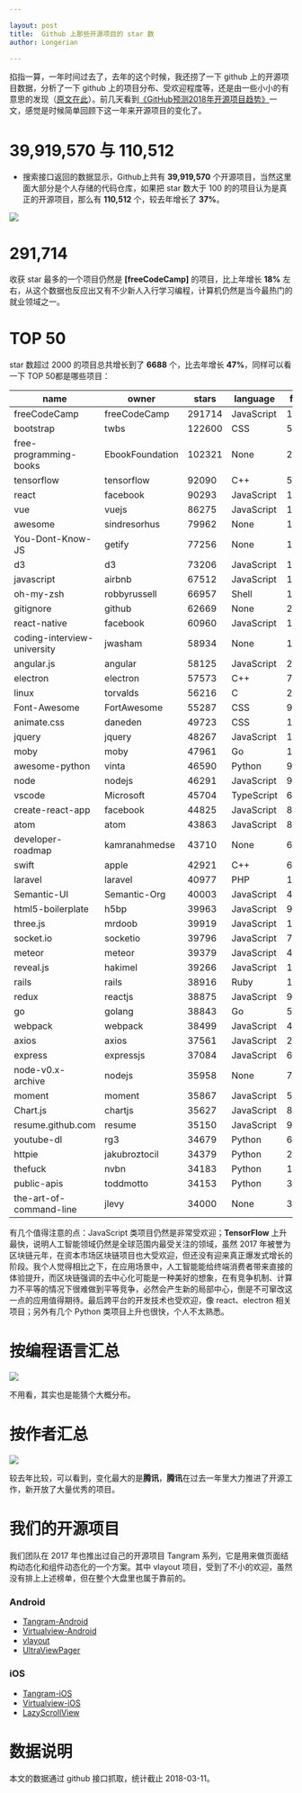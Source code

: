 ```yaml
---

layout: post
title:  Github 上那些开源项目的 star 数
author: Longerian

---
```


掐指一算，一年时间过去了，去年的这个时候，我还捞了一下 github 上的开源项目数据，分析了一下 github 上的项目分布、受欢迎程度等，还是由一些小小的有意思的发现（[原文在此](http://pingguohe.net/2017/03/19/counting-stars-on-github.html)）。前几天看到[《GitHub预测2018年开源项目趋势》](http://www.infoq.com/cn/articles/open-source-project-trends-for-2018)一文，感觉是时候简单回顾下这一年来开源项目的变化了。

# 39,919,570 与 110,512
+ 搜索接口返回的数据显示，Github上共有 **39,919,570** 个开源项目，当然这里面大部分是个人存储的代码仓库，如果把 star 数大于 100 的的项目认为是真正的开源项目，那么有 **110,512** 个，较去年增长了 **37%**。

![](https://gw.alicdn.com/tfs/TB1nJNxdntYBeNjy1XdXXXXyVXa-852-874.png)

# 291,714

收获 star 最多的一个项目仍然是 **[freeCodeCamp]** 的项目，比上年增长 **18%** 左右，从这个数据也反应出又有不少新人入行学习编程，计算机仍然是当今最热门的就业领域之一。

# TOP 50

star 数超过 2000 的项目总共增长到了 **6688** 个，比去年增长 **47%**，同样可以看一下 TOP 50都是哪些项目：

| name                        | owner           | stars  | language   | forks |
|-----------------------------|-----------------|--------|------------|-------|
| freeCodeCamp                | freeCodeCamp    | 291714 | JavaScript | 13576 |
| bootstrap                   | twbs            | 122600 | CSS        | 58131 |
| free-programming-books      | EbookFoundation | 102321 | None       | 26000 |
| tensorflow                  | tensorflow      | 92090  | C++        | 59339 |
| react                       | facebook        | 90293  | JavaScript | 17053 |
| vue                         | vuejs           | 86275  | JavaScript | 12638 |
| awesome                     | sindresorhus    | 79962  | None       | 10511 |
| You-Dont-Know-JS            | getify          | 77256  | None       | 14026 |
| d3                          | d3              | 73206  | JavaScript | 18874 |
| javascript                  | airbnb          | 67512  | JavaScript | 12907 |
| oh-my-zsh                   | robbyrussell    | 66957  | Shell      | 14202 |
| gitignore                   | github          | 62669  | None       | 28530 |
| react-native                | facebook        | 60960  | JavaScript | 13960 |
| coding-interview-university | jwasham         | 58934  | None       | 16104 |
| angular.js                  | angular         | 58125  | JavaScript | 28840 |
| electron                    | electron        | 57573  | C++        | 7524  |
| linux                       | torvalds        | 56216  | C          | 20709 |
| Font-Awesome                | FortAwesome     | 55287  | CSS        | 9542  |
| animate.css                 | daneden         | 49723  | CSS        | 10739 |
| jquery                      | jquery          | 48267  | JavaScript | 14670 |
| moby                        | moby            | 47961  | Go         | 14143 |
| awesome-python              | vinta           | 46590  | Python     | 9021  |
| node                        | nodejs          | 46291  | JavaScript | 9706  |
| vscode                      | Microsoft       | 45704  | TypeScript | 6178  |
| create-react-app            | facebook        | 44825  | JavaScript | 8776  |
| atom                        | atom            | 43863  | JavaScript | 8757  |
| developer-roadmap           | kamranahmedse   | 43710  | None       | 6111  |
| swift                       | apple           | 42921  | C++        | 6760  |
| laravel                     | laravel         | 40977  | PHP        | 12797 |
| Semantic-UI                 | Semantic-Org    | 40003  | JavaScript | 4329  |
| html5-boilerplate           | h5bp            | 39963  | JavaScript | 9592  |
| three.js                    | mrdoob          | 39919  | JavaScript | 14853 |
| socket.io                   | socketio        | 39796  | JavaScript | 7506  |
| meteor                      | meteor          | 39379  | JavaScript | 4965  |
| reveal.js                   | hakimel         | 39266  | JavaScript | 11652 |
| rails                       | rails           | 38916  | Ruby       | 15748 |
| redux                       | reactjs         | 38875  | JavaScript | 9178  |
| go                          | golang          | 38843  | Go         | 5270  |
| webpack                     | webpack         | 38499  | JavaScript | 4802  |
| axios                       | axios           | 37561  | JavaScript | 2619  |
| express                     | expressjs       | 37084  | JavaScript | 6635  |
| node-v0.x-archive           | nodejs          | 35958  | None       | 7964  |
| moment                      | moment          | 35867  | JavaScript | 5360  |
| Chart.js                    | chartjs         | 35627  | JavaScript | 8559  |
| resume.github.com           | resume          | 35150  | JavaScript | 924   |
| youtube-dl                  | rg3             | 34679  | Python     | 6370  |
| httpie                      | jakubroztocil   | 34379  | Python     | 2331  |
| thefuck                     | nvbn            | 34183  | Python     | 1693  |
| public-apis                 | toddmotto       | 34153  | Python     | 3206  |
| the-art-of-command-line     | jlevy           | 34000  | None       | 3385  |

有几个值得注意的点：JavaScript 类项目仍然是非常受欢迎；**TensorFlow** 上升最快，说明人工智能领域仍然是全球范围内最受关注的领域，虽然 2017 年被誉为区块链元年，在资本市场区块链项目也大受欢迎，但还没有迎来真正爆发式增长的阶段。我个人觉得相比之下，在应用场景中，人工智能能给终端消费者带来直接的体验提升，而区块链强调的去中心化可能是一种美好的想象，在有竞争机制、计算力不平等的情况下很难做到平等竞争，必然会产生新的局部中心，倒是不可窜改这一点的应用值得期待。最后跨平台的开发技术也受欢迎，像 react、electron 相关项目；另外有几个 Python 类项目上升也很快，个人不太熟悉。

# 按编程语言汇总

![](https://gw.alicdn.com/tfs/TB1oK8GdntYBeNjy1XdXXXXyVXa-1068-1066.png)

不用看，其实也是能猜个大概分布。

# 按作者汇总

![](https://gw.alicdn.com/tfs/TB17tBJdntYBeNjy1XdXXXXyVXa-1290-1108.png)

较去年比较，可以看到，变化最大的是**腾讯**，**腾讯**在过去一年里大力推进了开源工作，新开放了大量优秀的项目。

# 我们的开源项目

我们团队在 2017 年也推出过自己的开源项目 Tangram 系列，它是用来做页面结构动态化和组件动态化的一个方案。其中 vlayout 项目，受到了不小的欢迎，虽然没有排上上述榜单，但在整个大盘里也属于靠前的。

### Android

+ [Tangram-Android](https://github.com/alibaba/Tangram-Android)
+ [Virtualview-Android](https://github.com/alibaba/Virtualview-Android)
+ [vlayout](https://github.com/alibaba/vlayout)
+ [UltraViewPager](https://github.com/alibaba/UltraViewPager)

### iOS

+ [Tangram-iOS](https://github.com/alibaba/Tangram-iOS)
+ [Virtualview-iOS](https://github.com/alibaba/VirtualView-iOS)
+ [LazyScrollView](https://github.com/alibaba/lazyscrollview)

# 数据说明

本文的数据通过 github 接口抓取，统计截止 2018-03-11。
